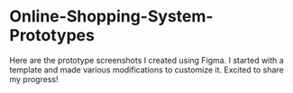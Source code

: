 # Online-Shopping-System-Prototypes
Here are the prototype screenshots I created using Figma. I started with a template and made various modifications to customize it. Excited to share my progress!
